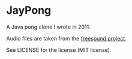 JayPong
=======

A Java pong clone I wrote in 2011.

Audio files are taken from the [freesound project](http://www.freesound.org/).

See LICENSE for the license (MIT license).
